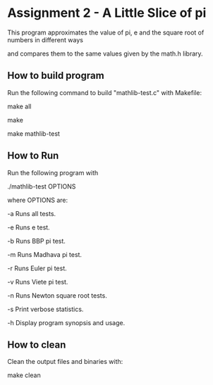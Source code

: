 # Assignment 2 - A Little Slice of pi

This program approximates the value of pi, e and the square root of numbers in different ways

and compares them to the same values given by the math.h library.

## How to build program

Run the following command to build "mathlib-test.c" with Makefile:

make all

make

make mathlib-test

## How to Run

Run the following program with

./mathlib-test OPTIONS

where OPTIONS are:

  -a   Runs all tests.

  -e   Runs e test.

  -b   Runs BBP pi test.

  -m   Runs Madhava pi test.

  -r   Runs Euler pi test.

  -v   Runs Viete pi test.

  -n   Runs Newton square root tests.

  -s   Print verbose statistics.

  -h   Display program synopsis and usage.

## How to clean

Clean the output files and binaries with:

make clean
